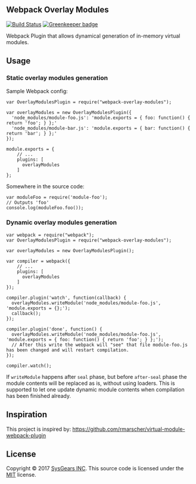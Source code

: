 ## Webpack Overlay Modules

[![Build Status](https://travis-ci.org/sysgears/webpack-overlay-modules.svg?branch=master)](https://travis-ci.org/sysgears/webpack-overlay-modules)
[![Greenkeeper badge](https://badges.greenkeeper.io/sysgears/webpack-overlay-modules.svg)](https://greenkeeper.io/)

Webpack Plugin that allows dynamical generation of in-memory virtual modules.

## Usage

### Static overlay modules generation

Sample Webpack config:

```
var OverlayModulesPlugin = require("webpack-overlay-modules");

var overlayModules = new OverlayModulesPlugin({
  'node_modules/module-foo.js': 'module.exports = { foo: function() { return 'foo'; } };'
  'node_modules/module-bar.js': 'module.exports = { bar: function() { return 'bar'; } };'
});

module.exports = {
    // ...
    plugins: [
      overlayModules
    ]
};
```

Somewhere in the source code:

```
var moduleFoo = require('module-foo');
// Outputs 'foo'
console.log(moduleFoo.foo());
```

### Dynamic overlay modules generation

```
var webpack = require("webpack");
var OverlayModulesPlugin = require("webpack-overlay-modules");

var overlayModules = new OverlayModulesPlugin();

var compiler = webpack({
    // ...
    plugins: [
      overlayModules
    ]
});

compiler.plugin('watch', function(callback) {
  overlayModules.writeModule('node_modules/module-foo.js', 'module.exports = {};');
  callback();
});

compiler.plugin('done', function() {
  overlayModules.writeModule('node_modules/module-foo.js', 'module.exports = { foo: function() { return 'foo'; } };');
  // After this write the webpack will "see" that file module-foo.js has been changed and will restart compilation.
});

compiler.watch();
```

If `writeModule` happens after `seal` phase, but before `after-seal` phase the module contents will be replaced as is,
without using loaders. This is supported to let one update dynamic module contents when compilation has been finished 
already.

## Inspiration
This project is inspired by: https://github.com/rmarscher/virtual-module-webpack-plugin

## License
Copyright © 2017 [SysGears INC]. This source code is licensed under the [MIT] license.

[MIT]: LICENSE
[SysGears INC]: http://sysgears.com
